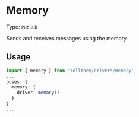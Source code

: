 # Memory

Type: `PubSub`

Sends and receives messages using the memory.

## Usage

```ts
import { memory } from 'tellthem/drivers/memory'
...
buses: {
  memory: {
    driver: memory()
  }
}
...
```
